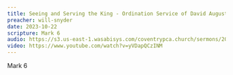 ```yaml
---
title: Seeing and Serving the King - Ordination Service of David Augustine
preacher: will-snyder
date: 2023-10-22
scripture: Mark 6
audio: https://s3.us-east-1.wasabisys.com/coventrypca.church/sermons/2023.10.22A%20Ordination%20Service%20of%20David%20Augustine%20-%20Derek%20Bates.mp3
video: https://www.youtube.com/watch?v=yVDapQCzINM
---
```

M﻿ark 6